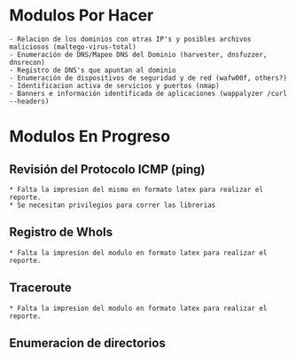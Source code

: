 # Modulos Por Hacer

    - Relacion de los dominios con otras IP's y posibles archivos maliciosos (maltego-virus-total)
    - Enumeración de DNS/Mapeo DNS del Dominio (harvester, dnsfuzzer, dnsrecon)
    - Registro de DNS's que apuntan al dominio
    - Enumeración de dispositivos de seguridad y de red (wafw00f, others?)
    - Identificacion activa de servicios y puertos (nmap)
    - Banners e información identificada de aplicaciones (wappalyzer /curl --headers)

# Modulos En Progreso

## Revisión del Protocolo ICMP (ping) 

    * Falta la impresion del mismo en formato latex para realizar el reporte.
    * Se necesitan privilegios para correr las librerias    

## Registro de WhoIs

    * Falta la impresion del modulo en formato latex para realizar el reporte.
    
## Traceroute
    * Falta la impresion del modulo en formato latex para realizar el reporte.

## Enumeracion de directorios

